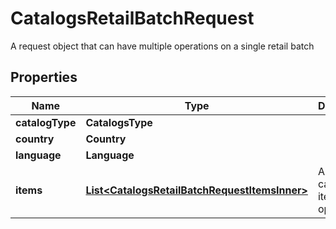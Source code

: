 

# CatalogsRetailBatchRequest

A request object that can have multiple operations on a single retail batch

## Properties

| Name | Type | Description | Notes |
|------------ | ------------- | ------------- | -------------|
|**catalogType** | **CatalogsType** |  |  |
|**country** | **Country** |  |  |
|**language** | **Language** |  |  |
|**items** | [**List&lt;CatalogsRetailBatchRequestItemsInner&gt;**](CatalogsRetailBatchRequestItemsInner.md) | Array with catalogs item operations |  |



